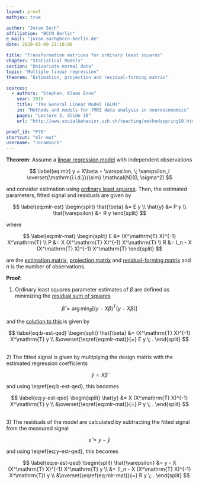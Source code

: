 ```yaml
---
layout: proof
mathjax: true

author: "Joram Soch"
affiliation: "BCCN Berlin"
e_mail: "joram.soch@bccn-berlin.de"
date: 2020-03-09 21:18:00

title: "Transformation matrices for ordinary least squares"
chapter: "Statistical Models"
section: "Univariate normal data"
topic: "Multiple linear regression"
theorem: "Estimation, projection and residual-forming matrix"

sources:
  - authors: "Stephan, Klaas Enno"
    year: 2010
    title: "The General Linear Model (GLM)"
    in: "Methods and models for fMRI data analysis in neuroeconomics"
    pages: "Lecture 3, Slide 10"
    url: "http://www.socialbehavior.uzh.ch/teaching/methodsspring10.html"

proof_id: "P75"
shortcut: "mlr-mat"
username: "JoramSoch"
---
```



**Theorem:** Assume a [linear regression model](/D/mlr) with independent observations

$$ \label{eq:mlr}
y = X\beta + \varepsilon, \; \varepsilon_i \overset{\mathrm{i.i.d.}}{\sim} \mathcal{N}(0, \sigma^2)
$$

and consider estimation using [ordinary least squares](/P/mlr-ols). Then, the estimated parameters, fitted signal and residuals are given by

$$ \label{eq:mlr-est}
\begin{split}
\hat{\beta} &= E y \\
\hat{y} &= P y \\
\hat{\varepsilon} &= R y
\end{split}
$$

where 

$$ \label{eq:mlr-mat}
\begin{split}
E &= (X^\mathrm{T} X)^{-1} X^\mathrm{T} \\
P &= X (X^\mathrm{T} X)^{-1} X^\mathrm{T} \\
R &= I_n - X (X^\mathrm{T} X)^{-1} X^\mathrm{T}
\end{split}
$$

are the [estimation matrix](/D/emat), [projection matrix](/D/pmat) and [residual-forming matrix](/D/rfmat) and $n$ is the number of observations.


**Proof:**

1) Ordinary least squares parameter estimates of $\beta$ are defined as minimizing the [residual sum of squares](/D/rss)

$$ \label{eq:ols}
\hat{\beta} = \operatorname*{arg\,min}_{\beta} \left[ (y-X\beta)^\mathrm{T} (y-X\beta) \right]
$$

and the [solution to this](/P/mlr-ols) is given by

$$ \label{eq:b-est-qed}
\begin{split}
\hat{\beta} &= (X^\mathrm{T} X)^{-1} X^\mathrm{T} y \\
&\overset{\eqref{eq:mlr-mat}}{=} E y \; .
\end{split}
$$

<br>
2) The fitted signal is given by multiplying the design matrix with the estimated regression coefficients

$$ \label{eq:y-est}
\hat{y} = X\hat{\beta}
$$

and using \eqref{eq:b-est-qed}, this becomes

$$ \label{eq:y-est-qed}
\begin{split}
\hat{y} &= X (X^\mathrm{T} X)^{-1} X^\mathrm{T} y \\
&\overset{\eqref{eq:mlr-mat}}{=} P y \; .
\end{split}
$$

<br>
3) The residuals of the model are calculated by subtracting the fitted signal from the measured signal

$$ \label{eq:e-est}
\hat{\varepsilon} = y - \hat{y}
$$

and using \eqref{eq:y-est-qed}, this becomes

$$ \label{eq:e-est-qed}
\begin{split}
\hat{\varepsilon} &= y - X (X^\mathrm{T} X)^{-1} X^\mathrm{T} y \\
&= (I_n - X (X^\mathrm{T} X)^{-1} X^\mathrm{T}) y \\
&\overset{\eqref{eq:mlr-mat}}{=} R y \; .
\end{split}
$$